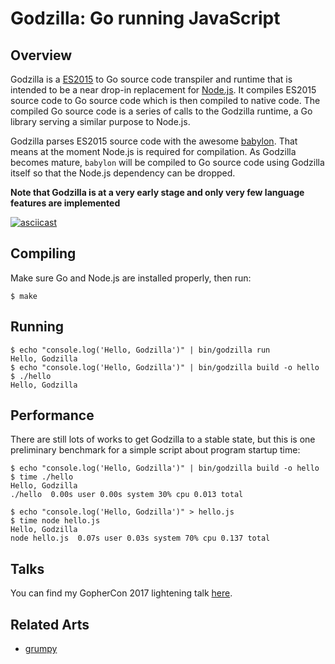 # Godzilla: Go running JavaScript

## Overview

Godzilla is a [ES2015](http://babeljs.io/learn-es2015) to Go source code transpiler and runtime that is intended to be a near drop-in replacement for [Node.js](https://nodejs.org).
It compiles ES2015 source code to Go source code which is then compiled to native code.
The compiled Go source code is a series of calls to the Godzilla runtime, a Go library serving a similar purpose to Node.js.

Godzilla parses ES2015 source code with the awesome [babylon](https://github.com/babel/babylon).
That means at the moment Node.js is required for compilation.
As Godzilla becomes mature, `babylon` will be compiled to Go source code using Godzilla itself so that the Node.js dependency can be dropped.

**Note that Godzilla is at a very early stage and only very few language features are implemented**

[![asciicast](https://asciinema.org/a/0e2ce574fm9d23mwxmfg0jo93.png)](https://asciinema.org/a/0e2ce574fm9d23mwxmfg0jo93)

## Compiling

Make sure Go and Node.js are installed properly, then run:

```
$ make
```

## Running

```
$ echo "console.log('Hello, Godzilla')" | bin/godzilla run
Hello, Godzilla
$ echo "console.log('Hello, Godzilla')" | bin/godzilla build -o hello
$ ./hello
Hello, Godzilla
```

## Performance

There are still lots of works to get Godzilla to a stable state, but this is one preliminary benchmark for a simple script about program startup time:

```
$ echo "console.log('Hello, Godzilla')" | bin/godzilla build -o hello
$ time ./hello
Hello, Godzilla
./hello  0.00s user 0.00s system 30% cpu 0.013 total

$ echo "console.log('Hello, Godzilla')" > hello.js
$ time node hello.js
Hello, Godzilla
node hello.js  0.07s user 0.03s system 70% cpu 0.137 total
```

## Talks

You can find my GopherCon 2017 lightening talk [here](https://www.youtube.com/watch?v=zSW0nKArIvU).

## Related Arts

* [grumpy](https://github.com/google/grumpy)
